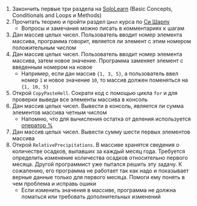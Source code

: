 1. Закончить первые три раздела на [SoloLearn](https://www.sololearn.com/Play/CSharp) (Basic Concepts, Conditionals and Loops и Methods)
2. Прочитать теорию и пройти раздел `Цикл` курса по [Си Шарпу](https://stepik.org/course/4965/syllabus)
   - Вопросы и замечания можно писать в комментариях к шагам
3. Дан массив целых чисел. Пользователь вводит номер элемента массива, программа говорит, является ли элемент с этим номером положительным числом
4. Дан массив целых чисел. Пользователь вводит номер элемента массива, затем новое значение. Программа заменяет элемент с введенным номером на новое
   - Например, если дан массив `{1, 3, 5}`, а пользователь ввел номер `1` и новое значение `10`, то массив должен поменяться на `{1, 10, 5}`
5. Открой `CopyPasteHell`. Сократи код с помощью цикла `for` и для проверки выведи все элементы массива в консоль
6. Дан массив целых чисел. Вывести в консоль, является ли сумма элементов массива четным числом
   - Напомню, что для вычисления остатка от деления используется [оператор %](https://docs.microsoft.com/ru-ru/dotnet/csharp/language-reference/operators/modulus-operator)
7. Дан массив целых чисел. Вывести сумму шести первых элементов массива
8. Открой `RelativePrecipitations`. В массиве хранятся сведения о количестве осадков, выпавших за каждый месяц года. Требуется определить изменение количества осадков относительно первого месяца. Другой программист уже пытался решить эту задачу. К сожалению, его программа не работает так как надо и показывает верные данные только для первого месяца. Помоги ему понять в чем проблема и исправь ошики
   - Если изменить значения в массиве, программа не должна ломаться или требовать дополнительных изменений
